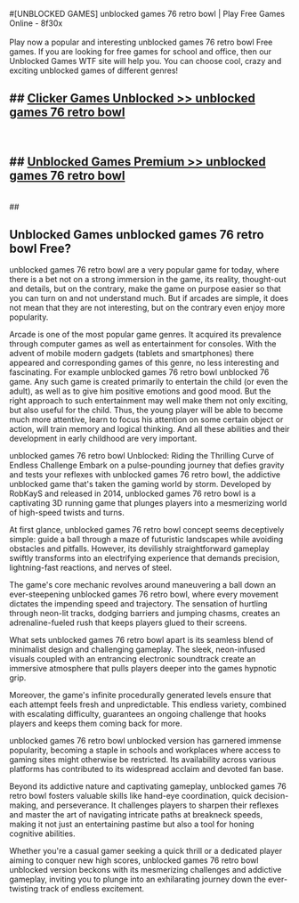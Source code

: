 #[UNBLOCKED GAMES] unblocked games 76 retro bowl | Play Free Games Online - 8f30x <br>
<br>
Play now a popular and interesting unblocked games 76 retro bowl Free games. If you are looking for free games for school and office, then our Unblocked Games WTF site will help you. You can choose cool, crazy and exciting unblocked games of different genres!


## ##  [Clicker Games Unblocked >> unblocked games 76 retro bowl](http://freeplayer.one?title=unblocked_games_76_retro_bowl&ref=22)
  <br>

##  ## [Unblocked Games Premium >> unblocked games 76 retro bowl](http://freeplayer.one?title=unblocked_games_76_retro_bowl&ref=22)
  <br>
  ##



## Unblocked Games unblocked games 76 retro bowl Free?

unblocked games 76 retro bowl are a very popular game for today, where there is a bet not on a strong immersion in the game, its reality, thought-out and details, but on the contrary, make the game on purpose easier so that you can turn on and not understand much. But if arcades are simple, it does not mean that they are not interesting, but on the contrary even enjoy more popularity.

Arcade is one of the most popular game genres. It acquired its prevalence through computer games as well as entertainment for consoles. With the advent of mobile modern gadgets (tablets and smartphones) there appeared and corresponding games of this genre, no less interesting and fascinating. For example unblocked games 76 retro bowl unblocked 76 game. Any such game is created primarily to entertain the child (or even the adult), as well as to give him positive emotions and good mood. But the right approach to such entertainment may well make them not only exciting, but also useful for the child. Thus, the young player will be able to become much more attentive, learn to focus his attention on some certain object or action, will train memory and logical thinking. And all these abilities and their development in early childhood are very important.

unblocked games 76 retro bowl Unblocked: Riding the Thrilling Curve of Endless Challenge
Embark on a pulse-pounding journey that defies gravity and tests your reflexes with unblocked games 76 retro bowl, the addictive unblocked game that's taken the gaming world by storm. Developed by RobKayS and released in 2014, unblocked games 76 retro bowl is a captivating 3D running game that plunges players into a mesmerizing world of high-speed twists and turns.

At first glance, unblocked games 76 retro bowl concept seems deceptively simple: guide a ball through a maze of futuristic landscapes while avoiding obstacles and pitfalls. However, its devilishly straightforward gameplay swiftly transforms into an electrifying experience that demands precision, lightning-fast reactions, and nerves of steel.

The game's core mechanic revolves around maneuvering a ball down an ever-steepening unblocked games 76 retro bowl, where every movement dictates the impending speed and trajectory. The sensation of hurtling through neon-lit tracks, dodging barriers and jumping chasms, creates an adrenaline-fueled rush that keeps players glued to their screens.

What sets unblocked games 76 retro bowl apart is its seamless blend of minimalist design and challenging gameplay. The sleek, neon-infused visuals coupled with an entrancing electronic soundtrack create an immersive atmosphere that pulls players deeper into the games hypnotic grip.

Moreover, the game's infinite procedurally generated levels ensure that each attempt feels fresh and unpredictable. This endless variety, combined with escalating difficulty, guarantees an ongoing challenge that hooks players and keeps them coming back for more.

unblocked games 76 retro bowl unblocked version has garnered immense popularity, becoming a staple in schools and workplaces where access to gaming sites might otherwise be restricted. Its availability across various platforms has contributed to its widespread acclaim and devoted fan base.

Beyond its addictive nature and captivating gameplay, unblocked games 76 retro bowl fosters valuable skills like hand-eye coordination, quick decision-making, and perseverance. It challenges players to sharpen their reflexes and master the art of navigating intricate paths at breakneck speeds, making it not just an entertaining pastime but also a tool for honing cognitive abilities.

Whether you're a casual gamer seeking a quick thrill or a dedicated player aiming to conquer new high scores, unblocked games 76 retro bowl unblocked version beckons with its mesmerizing challenges and addictive gameplay, inviting you to plunge into an exhilarating journey down the ever-twisting track of endless excitement.
